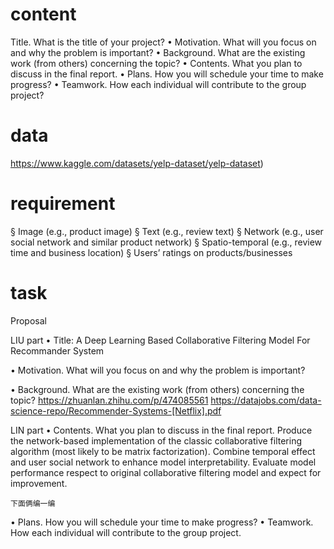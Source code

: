 # content

Title. What is the title of your project?
• Motivation. What will you focus on and why the problem is important?
• Background. What are the existing work (from others) concerning the topic?
• Contents. What you plan to discuss in the final report.
• Plans. How you will schedule your time to make progress?
• Teamwork. How each individual will contribute to the group project?

# data

https://www.kaggle.com/datasets/yelp-dataset/yelp-dataset)

# requirement

§ Image (e.g., product image)
§ Text (e.g., review text)
§ Network (e.g., user social network and similar product network)
§ Spatio-temporal (e.g., review time and business location)
§ Users’ ratings on products/businesses

# task

Proposal

LIU part
• Title: A Deep Learning Based Collaborative Filtering Model For Recommander System

• Motivation. What will you focus on and why the problem is important? 
	

• Background. What are the existing work (from others) concerning the topic?
	https://zhuanlan.zhihu.com/p/474085561
	https://datajobs.com/data-science-repo/Recommender-Systems-[Netflix].pdf

LIN part
• Contents. What you plan to discuss in the final report. 
	Produce the network-based implementation of the classic collaborative filtering algorithm (most likely to be matrix factorization).
	Combine temporal effect and user social network to enhance model interpretability.
	Evaluate model performance respect to original collaborative filtering model and expect for improvement.

	下面俩编一编
• Plans. How you will schedule your time to make progress? 
• Teamwork. How each individual will contribute to the group project.